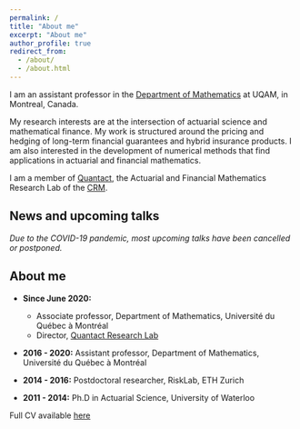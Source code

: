 ```yaml
---
permalink: /
title: "About me"
excerpt: "About me"
author_profile: true
redirect_from: 
  - /about/
  - /about.html
---
```


I am an assistant professor in the [Department of Mathematics](https://math.uqam.ca) at UQAM, in Montreal, Canada. 

My research interests are at the intersection of actuarial science and mathematical finance. My work is structured around the pricing and hedging of long-term financial guarantees and hybrid insurance products. I am also interested in the development of numerical methods that find applications in actuarial and financial mathematics.

I am a member of [Quantact](http://quantact.uqam.ca/index_en.php), the Actuarial and Financial Mathematics Research Lab of the [CRM](http://www.crm.umontreal.ca/en/).


## News and upcoming talks

*Due to the COVID-19 pandemic, most upcoming talks have been cancelled or postponed.*


## About me

* <strong>Since June 2020:</strong> 
    * Associate professor, Department of Mathematics, Université du Québec à Montréal
    * Director, [Quantact Research Lab](http://quantact.uqam.ca/index_en.php)

* <strong>2016 - 2020:</strong> Assistant professor, Department of Mathematics, Université du Québec à Montréal

* <strong>2014 - 2016:</strong> Postdoctoral researcher, RiskLab, ETH Zurich

* <strong>2011 - 2014:</strong> Ph.D in Actuarial Science, University of Waterloo
  
Full CV available [here](https://annemackay.github.io/files/cv_march_20.pdf)
